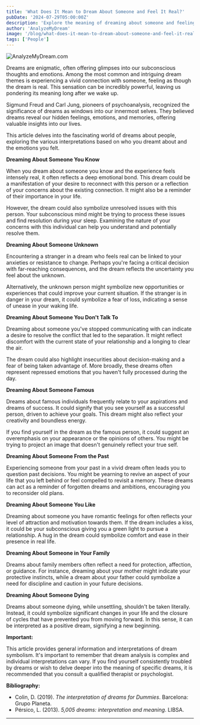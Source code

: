 ```yaml
---
title: 'What Does It Mean to Dream About Someone and Feel It Real?'
pubDate: '2024-07-29T05:00:00Z'
description: 'Explore the meaning of dreaming about someone and feeling it real, including friends, family, acquaintances, strangers, and famous people.'
author: 'AnalyzeMyDream'
image: '/blog/what-does-it-mean-to-dream-about-someone-and-feel-it-real.jpeg'
tags: ['People']
---
```


![AnalyzeMyDream.com](/blog/what-does-it-mean-to-dream-about-someone-and-feel-it-real.jpeg)


Dreams are enigmatic, often offering glimpses into our subconscious thoughts and emotions. Among the most common and intriguing dream themes is experiencing a vivid connection with someone, feeling as though the dream is real. This sensation can be incredibly powerful, leaving us pondering its meaning long after we wake up. 

Sigmund Freud and Carl Jung, pioneers of psychoanalysis, recognized the significance of dreams as windows into our innermost selves. They believed dreams reveal our hidden feelings, emotions, and memories, offering valuable insights into our lives. 

This article delves into the fascinating world of dreams about people, exploring the various interpretations based on who you dreamt about and the emotions you felt. 

**Dreaming About Someone You Know**

When you dream about someone you know and the experience feels intensely real, it often reflects a deep emotional bond. This dream could be a manifestation of your desire to reconnect with this person or a reflection of your concerns about the existing connection. It might also be a reminder of their importance in your life. 

However, the dream could also symbolize unresolved issues with this person. Your subconscious mind might be trying to process these issues and find resolution during your sleep. Examining the nature of your concerns with this individual can help you understand and potentially resolve them.

**Dreaming About Someone Unknown**

Encountering a stranger in a dream who feels real can be linked to your anxieties or resistance to change. Perhaps you're facing a critical decision with far-reaching consequences, and the dream reflects the uncertainty you feel about the unknown.

Alternatively, the unknown person might symbolize new opportunities or experiences that could improve your current situation. If the stranger is in danger in your dream, it could symbolize a fear of loss, indicating a sense of unease in your waking life.

**Dreaming About Someone You Don't Talk To**

Dreaming about someone you've stopped communicating with can indicate a desire to resolve the conflict that led to the separation. It might reflect discomfort with the current state of your relationship and a longing to clear the air.

The dream could also highlight insecurities about decision-making and a fear of being taken advantage of.  More broadly, these dreams often represent repressed emotions that you haven't fully processed during the day.

**Dreaming About Someone Famous**

Dreams about famous individuals frequently relate to your aspirations and dreams of success. It could signify that you see yourself as a successful person, driven to achieve your goals. This dream might also reflect your creativity and boundless energy.

If you find yourself in the dream as the famous person, it could suggest an overemphasis on your appearance or the opinions of others. You might be trying to project an image that doesn't genuinely reflect your true self.

**Dreaming About Someone From the Past**

Experiencing someone from your past in a vivid dream often leads you to question past decisions. You might be yearning to revive an aspect of your life that you left behind or feel compelled to revisit a memory. These dreams can act as a reminder of forgotten dreams and ambitions, encouraging you to reconsider old plans.

**Dreaming About Someone You Like**

Dreaming about someone you have romantic feelings for often reflects your level of attraction and motivation towards them. If the dream includes a kiss, it could be your subconscious giving you a green light to pursue a relationship. A hug in the dream could symbolize comfort and ease in their presence in real life.

**Dreaming About Someone in Your Family**

Dreams about family members often reflect a need for protection, affection, or guidance. For instance, dreaming about your mother might indicate your protective instincts, while a dream about your father could symbolize a need for discipline and caution in your future decisions.

**Dreaming About Someone Dying**

Dreams about someone dying, while unsettling, shouldn't be taken literally. Instead, it could symbolize significant changes in your life and the closure of cycles that have prevented you from moving forward. In this sense, it can be interpreted as a positive dream, signifying a new beginning.

**Important:** 

This article provides general information and interpretations of dream symbolism. It's important to remember that dream analysis is complex and individual interpretations can vary. If you find yourself consistently troubled by dreams or wish to delve deeper into the meaning of specific dreams, it is recommended that you consult a qualified therapist or psychologist.

**Bibliography:**

* Colin, D. (2019). *The interpretation of dreams for Dummies*. Barcelona: Grupo Planeta.
* Pérsico, L. (2013). *5,005 dreams: interpretation and meaning*. LIBSA.

---